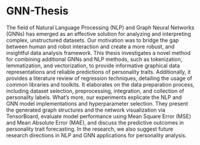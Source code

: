 # GNN-Thesis
The field of Natural Language Processing (NLP) and Graph Neural Networks (GNNs) has emerged as an effective solution for analyzing and interpreting complex, unstructured datasets. Our motivation was to bridge the gap between human and robot interaction and create a more robust, and insightful data analysis framework. 
This thesis investigates a novel method for combining additional GNNs and NLP methods, such as tokenization, lemmatization, and vectorization, to provide informative graphical data representations and reliable predictions of personality traits. 
Additionally, it provides a literature review of regression techniques, detailing the usage of common libraries and toolkits. It elaborates on the data preparation process, including dataset selection, preprocessing, integration, and collection of personality labels. What’s more, our experiments explicate the NLP and GNN model implementations and hyperparameter selection. They present the generated graph structures and the network visualization via TensorBoard, evaluate model performance using Mean Square Error (MSE) and Mean Absolute Error (MAE), and discuss the predictive outcomes in personality trait forecasting. In the research, we also suggest future research directions in NLP and GNN applications for personality analysis.
